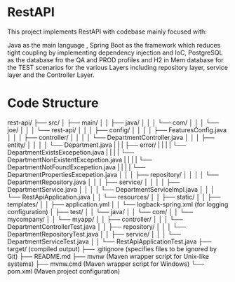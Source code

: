 # RestAPI
This project implements RestAPI with codebase mainly focused with:

Java as the main language ,
Spring Boot as the framework which reduces tight coupling by implementing dependency injection and IoC,
PostgreSQL as the database fro the QA and PROD profiles
and H2 in Mem database for the TEST scenarios for the various Layers including repository layer, service layer and the Controller Layer.

# Code Structure

rest-api/
├── src/
│   ├── main/
│   │   ├── java/
│   │   │   └── com/
│   │   │       └── joe/
│   │   │           └── rest-api/
│   │   │               ├── config/
│   │   │               │   ├── FeaturesConfig.java
│   │   │               ├── controller/
│   │   │               │   └── DepartmentController.java
│   │   │               ├── entity/
│   │   │               │   └── Department.java
|   |   |               ├── error/
|   |   |               |   └── DepartmentExistsExcepetion.java
|   |   |               |   └── DepartmentNonExistentExcepetion.java
|   |   |               |   └── DepartmentNotFoundExcepetion.java
|   |   |               |   └── DepartmentPropertiesExcepetion.java
│   │   │               ├── repository/
│   │   │               │   └── DepartmentRepository.java
│   │   │               ├── service/
│   │   │               │   ├── DepartmentService.java
│   │   │               │   └── DepartmentServiceImpl.java
│   │   │               └── RestApiApplication.java
│   │   └── resources/
│   │       ├── static/
│   │       ├── templates/
│   │       ├── application.yml
│   │       └── logback-spring.xml (for logging configuration)
│   ├── test/
│   │   └── java/
│   │       └── com/
│   │           └── mycompany/
│   │               └── myapp/
│   │                   ├── controller/
│   │                   │   └── DepartmentControllerTest.java
│   │                   ├── repository/
│   │                   │   └── DepartmentRepositoryTest.java
│   │                   ├── service/
│   │                   │   └── DepartmentServiceTest.java
│   │                   └── RestApiApplicationTest.java
├── target/ (compiled output)
├── .gitignore (specifies files to be ignored by Git)
├── README.md
├── mvnw (Maven wrapper script for Unix-like systems)
├── mvnw.cmd (Maven wrapper script for Windows)
└── pom.xml (Maven project configuration)


